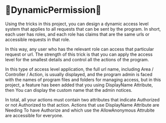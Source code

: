 # 🚫DynamicPermission🚫

Using the tricks in this project, you can design a dynamic access level system that applies to all requests that can be sent by the program.
In short, each user has roles, and each role has claims that are the same urls or accessible requests in that role.

In this way, any user who has the relevant role can access that particular request or url.
The strength of this trick is that you can apply the access level for the smallest details and control all the actions of the program.

In this type of access level application, the full url name, including Area / Controller / Action, is usually displayed, and the program admin is faced with the names of program files and folders for managing access, but in this project, a feature has been added that you using DisplayName Attribute, then You can display the custom name that the admin notices.

In total, all your actions must contain two attributes that indicate Authorized or not Authorized to  that action.
Actions that use DisplayName Attribute are Needing To have Authorize and which use the AllowAnonymous Attrubite are accessible for everyone.
